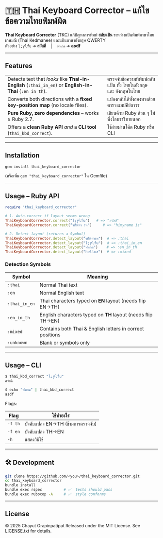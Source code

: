 # 🇹🇭 Thai Keyboard Corrector – แก้ไขข้อความไทยพิมพ์ผิด

**Thai Keyboard Corrector** (TKC) แก้ปัญหาการพิมพ์ **สลับแป้น** ระหว่างแป้นพิมพ์ภาษาไทยเกษมณี (Thai Kedmanee) และแป้นภาษาอังกฤษ QWERTY  
ตัวอย่าง `l;ylfu` ➜ **สวัสดี** │ `ฟหกด` ➜ **asdf**

---

## Features

|  |  |
|---------|---------|
| Detects text that *looks* like **Thai-in-English** (`:thai_in_en`) or **English-in-Thai** (`:en_in_th`). | ตรวจจับข้อความที่พิมพ์สลับแป้น ทั้ง ไทยในอังกฤษ และ อังกฤษในไทย |
| Converts both directions with a **fixed key-position map** (no locale files). | แปลงกลับได้ทั้งสองทางด้วยตารางแมปคีย์ถาวร |
| **Pure Ruby, zero dependencies** – works ≥ Ruby 2.7. | เขียนด้วย Ruby ล้วน ๆ ไม่พึ่งไลบรารีภายนอก |
| Offers a **clean Ruby API** *and* a **CLI tool** (`thai_kbd_correct`). | ใช้ง่ายผ่านโค้ด Ruby หรือ CLI |

---

## Installation

```bash
gem install thai_keyboard_corrector
```

(หรือเพิ่ม `gem "thai_keyboard_corrector"` ใน Gemfile)

---

## Usage – Ruby API

```ruby
require "thai_keyboard_corrector"

# 1. Auto-correct if layout seems wrong
ThaiKeyboardCorrector.correct("l;ylfu")   # => "สวัสดี"
ThaiKeyboardCorrector.correct("้รทัืฟทำ รห")     # => "himyname is"

# 2. Detect layout (returns a Symbol)
ThaiKeyboardCorrector.detect_layout("้รทัืฟทำรห")  # => :thai
ThaiKeyboardCorrector.detect_layout("l;ylfu")  # => :thai_in_en
ThaiKeyboardCorrector.detect_layout("ฟหกด")    # => :en_in_th
ThaiKeyboardCorrector.detect_layout("helloส")  # => :mixed
```

### Detection Symbols

| Symbol        | Meaning                                                      |
| ------------- | ------------------------------------------------------------ |
| `:thai`       | Normal Thai text                                             |
| `:en`         | Normal English text                                          |
| `:thai_in_en` | Thai characters typed on **EN** layout (needs flip EN→TH)    |
| `:en_in_th`   | English characters typed on **TH** layout (needs flip TH→EN) |
| `:mixed`      | Contains both Thai & English letters in correct positions    |
| `:unknown`    | Blank or symbols only                                        |

---

## Usage – CLI

```bash
$ thai_kbd_correct "l;ylfu"
สวัสดี

$ echo "ฟหกด" | thai_kbd_correct
asdf
```

Flags:

| Flag    | ใช้ทำอะไร                         |
| ------- | --------------------------------- |
| `-f th` | บังคับแปลง EN→TH (ข้ามการตรวจจับ) |
| `-f en` | บังคับแปลง TH→EN                  |
| `-h`    | แสดงวิธีใช้                       |

---

## 🛠️ Development

```bash
git clone https://github.com/<you>/thai_keyboard_corrector.git
cd thai_keyboard_corrector
bundle install
bundle exec rspec          # ✅  tests should pass
bundle exec rubocop -A     # ✅  style conforms
```

---

## License

© 2025 Chayut Orapinpatipat
Released under the MIT License. See [LICENSE.txt](LICENSE.txt) for details.